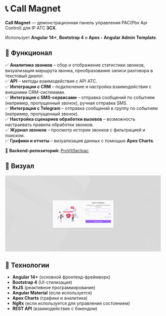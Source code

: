 # 📞 Call Magnet

**Call Magnet** — демонстрационная панель управления PAC(Pbx Api Control) для IP АТС **3CX**.  

Использует **Angular 14+**, **Bootstrap 4** и **Apex - Angular Admin Template**.

## 🎯 Функционал

✅ **Аналитика звонков** – сбор и отображение статистики звонков, визуализация маршрута звонка, преобразование записи разговора в текстовый диалог.  
✅ **API** – методы взаимодействия с API АТС.  
✅ **Интеграции с CRM** – подключение и настройка взаимодействия с внешними CRM-системами.  
✅ **Интеграция с SMS-сервисами** – отправка сообщений по событиям (например, пропущенный звонок), ручная отправка SMS.  
✅ **Интеграция с Telegram** – отправка сообщений в группу по событиям (например, пропущенный звонок).  
✅ **Настройка сценариев обработки вызовов** – возможность настраивать правила обработки звонков.  
✅ **Журнал звонков** – просмотр истории звонков с фильтрацией и поиском.  
✅ **Графики и отчеты** – визуализация данных с помощью **Apex Charts**.  


🔗 **Backend-репозиторий:** [ProVitSer/pac](https://github.com/ProVitSer/pac)

## 🎥 Визуал

![Call Magnet Preview](https://github.com/ProVitSer/call-magnet-front/blob/master/misc/call-magnet.gif)

## 🚀 Технологии

- **Angular 14+** (основной фронтенд-фреймворк)
- **Bootstrap 4** (UI-стилизация)
- **RxJS** (реактивное программирование)
- **Angular Material** (если используется)
- **Apex Charts** (графики и аналитика)
- **NgRx** (если используется для управления состоянием)
- **REST API** (взаимодействие с бэкендом)
